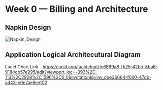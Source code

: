 # Week 0 — Billing and Architecture


## Napkin Design

![Napkin_Design](https://user-images.githubusercontent.com/118763170/219902900-02fdfd7d-599b-4b88-866b-55fa81459c87.jpeg)

## Application Logical Architecutural Diagram

Lucid Chart Link - https://lucid.app/lucidchart/fc6889a8-fb25-42bb-8ba6-9184cb57e995/edit?viewport_loc=-393%2C-113%2C2929%2C1596%2C0_0&invitationId=inv_dbe36664-f000-47db-ad43-e0e7ae8eef02

